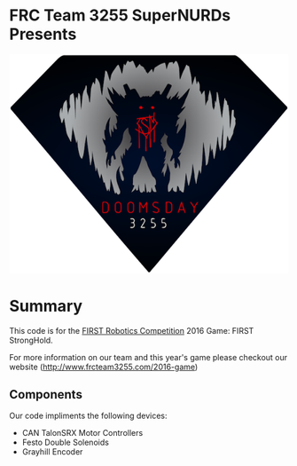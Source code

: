 # FRC Team 3255 SuperNURDs Presents

![logo](img/doomsday.png)

# Summary
This code is for the [FIRST Robotics Competition](http://www.firstinspires.org/robotics/frc) 2016 Game: FIRST StrongHold. 

For more information on our team and this year's game please checkout our website (<http://www.frcteam3255.com/2016-game>)

## Components
Our code impliments the following devices:

* CAN TalonSRX Motor Controllers
* Festo Double Solenoids
* Grayhill Encoder